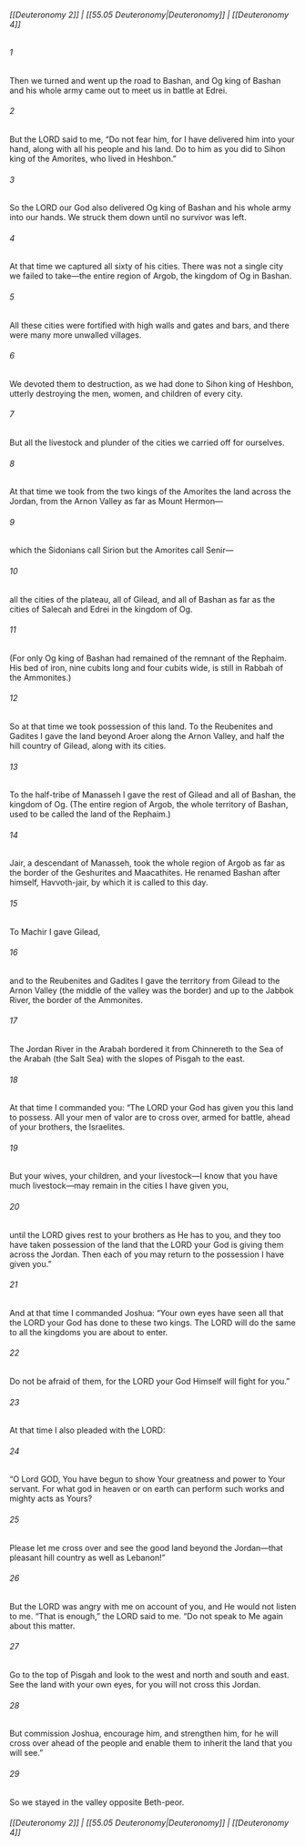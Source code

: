 
###### [[Deuteronomy 2]] | [[55.05 Deuteronomy|Deuteronomy]] | [[Deuteronomy 4]]

###### 1
Then we turned and went up the road to Bashan, and Og king of Bashan and his whole army came out to meet us in battle at Edrei.
###### 2
But the LORD said to me, “Do not fear him, for I have delivered him into your hand, along with all his people and his land. Do to him as you did to Sihon king of the Amorites, who lived in Heshbon.”
###### 3
So the LORD our God also delivered Og king of Bashan and his whole army into our hands. We struck them down until no survivor was left.
###### 4
At that time we captured all sixty of his cities. There was not a single city we failed to take—the entire region of Argob, the kingdom of Og in Bashan.
###### 5
All these cities were fortified with high walls and gates and bars, and there were many more unwalled villages.
###### 6
We devoted them to destruction, as we had done to Sihon king of Heshbon, utterly destroying the men, women, and children of every city.
###### 7
But all the livestock and plunder of the cities we carried off for ourselves.
###### 8
At that time we took from the two kings of the Amorites the land across the Jordan, from the Arnon Valley as far as Mount Hermon—
###### 9
which the Sidonians call Sirion but the Amorites call Senir—
###### 10
all the cities of the plateau, all of Gilead, and all of Bashan as far as the cities of Salecah and Edrei in the kingdom of Og.
###### 11
(For only Og king of Bashan had remained of the remnant of the Rephaim. His bed of iron, nine cubits long and four cubits wide, is still in Rabbah of the Ammonites.)
###### 12
So at that time we took possession of this land. To the Reubenites and Gadites I gave the land beyond Aroer along the Arnon Valley, and half the hill country of Gilead, along with its cities.
###### 13
To the half-tribe of Manasseh I gave the rest of Gilead and all of Bashan, the kingdom of Og. (The entire region of Argob, the whole territory of Bashan, used to be called the land of the Rephaim.)
###### 14
Jair, a descendant of Manasseh, took the whole region of Argob as far as the border of the Geshurites and Maacathites. He renamed Bashan after himself, Havvoth-jair, by which it is called to this day.
###### 15
To Machir I gave Gilead,
###### 16
and to the Reubenites and Gadites I gave the territory from Gilead to the Arnon Valley (the middle of the valley was the border) and up to the Jabbok River, the border of the Ammonites.
###### 17
The Jordan River in the Arabah bordered it from Chinnereth to the Sea of the Arabah (the Salt Sea) with the slopes of Pisgah to the east.
###### 18
At that time I commanded you: “The LORD your God has given you this land to possess. All your men of valor are to cross over, armed for battle, ahead of your brothers, the Israelites.
###### 19
But your wives, your children, and your livestock—I know that you have much livestock—may remain in the cities I have given you,
###### 20
until the LORD gives rest to your brothers as He has to you, and they too have taken possession of the land that the LORD your God is giving them across the Jordan. Then each of you may return to the possession I have given you.”
###### 21
And at that time I commanded Joshua: “Your own eyes have seen all that the LORD your God has done to these two kings. The LORD will do the same to all the kingdoms you are about to enter.
###### 22
Do not be afraid of them, for the LORD your God Himself will fight for you.”
###### 23
At that time I also pleaded with the LORD:
###### 24
“O Lord GOD, You have begun to show Your greatness and power to Your servant. For what god in heaven or on earth can perform such works and mighty acts as Yours?
###### 25
Please let me cross over and see the good land beyond the Jordan—that pleasant hill country as well as Lebanon!”
###### 26
But the LORD was angry with me on account of you, and He would not listen to me. “That is enough,” the LORD said to me. “Do not speak to Me again about this matter.
###### 27
Go to the top of Pisgah and look to the west and north and south and east. See the land with your own eyes, for you will not cross this Jordan.
###### 28
But commission Joshua, encourage him, and strengthen him, for he will cross over ahead of the people and enable them to inherit the land that you will see.”
###### 29
So we stayed in the valley opposite Beth-peor.

###### [[Deuteronomy 2]] | [[55.05 Deuteronomy|Deuteronomy]] | [[Deuteronomy 4]]
